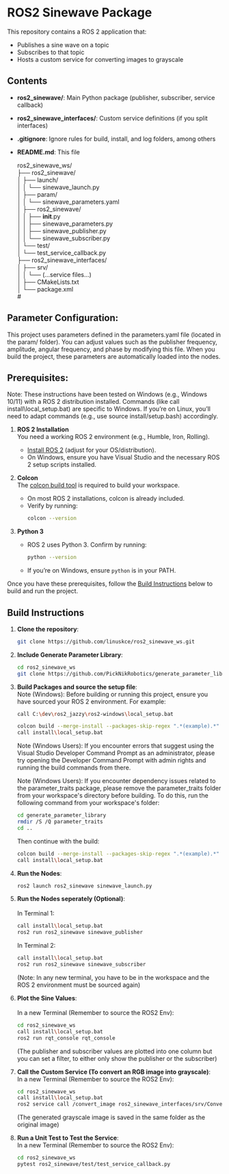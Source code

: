 # ROS2 Sinewave Package 

This repository contains a ROS 2 application that:
- Publishes a sine wave on a topic
- Subscribes to that topic
- Hosts a custom service for converting images to grayscale

## Contents

- **ros2_sinewave/**: Main Python package (publisher, subscriber, service callback)
- **ros2_sinewave_interfaces/**: Custom service definitions (if you split interfaces)
- **.gitignore**: Ignore rules for build, install, and log folders, among others
- **README.md**: This file

    ros2_sinewave_ws/<br/> 
    ├── ros2_sinewave/<br/> 
    │   ├── launch/<br/> 
    │   │   └── sinewave_launch.py<br/> 
    │   ├── param/<br/> 
    │   │   └── sinewave_parameters.yaml<br/> 
    │   ├── ros2_sinewave/<br/> 
    │   │   ├── __init__.py<br/> 
    │   │   ├── sinewave_parameters.py<br/> 
    │   │   ├── sinewave_publisher.py<br/> 
    │   │   └── sinewave_subscriber.py<br/> 
    │   └── test/<br/> 
    │       └── test_service_callback.py<br/> 
    ├── ros2_sinewave_interfaces/<br/> 
    │   ├── srv/<br/> 
    │   │   └── (...service files...)<br/> 
    │   ├── CMakeLists.txt<br/> 
    │   └── package.xml<br/> #

## Parameter Configuration:

This project uses parameters defined in the parameters.yaml file (located in the param/ folder). You can adjust values such as the publisher frequency, amplitude, angular frequency, and phase by modifying this file. When you build the project, these parameters are automatically loaded into the nodes.   

## Prerequisites:

Note: These instructions have been tested on Windows (e.g., Windows 10/11) with a ROS 2 distribution installed. Commands (like call install\local_setup.bat) are specific to Windows. If you’re on Linux, you’ll need to adapt commands (e.g., use source install/setup.bash) accordingly.

1. **ROS 2 Installation**  
   You need a working ROS 2 environment (e.g., Humble, Iron, Rolling).  
   - [Install ROS 2](https://docs.ros.org/en/rolling/Installation.html) (adjust for your OS/distribution).
   - On Windows, ensure you have Visual Studio and the necessary ROS 2 setup scripts installed.

2. **Colcon**  
   The [colcon build tool](https://colcon.readthedocs.io/en/released/) is required to build your workspace.  
   - On most ROS 2 installations, colcon is already included.  
   - Verify by running:  
     ```bash
     colcon --version
     ```

3. **Python 3**  
   - ROS 2 uses Python 3. Confirm by running:  
     ```bash
     python --version
     ```
   - If you’re on Windows, ensure `python` is in your PATH.

Once you have these prerequisites, follow the [Build Instructions](#build-instructions) below to build and run the project.

## Build Instructions

1. **Clone the repository**:
    ```bash
    git clone https://github.com/linuskce/ros2_sinewave_ws.git

2. **Include Generate Parameter Library**:
    ```bash
    cd ros2_sinewave_ws 
    git clone https://github.com/PickNikRobotics/generate_parameter_library.git

3. **Build Packages and source the setup file**:<br/> 
    Note (Windows):
    Before building or running this project, ensure you have sourced your ROS 2 environment. For example:<br/>
    ```bash
    call C:\dev\ros2_jazzy\ros2-windows\local_setup.bat
    ```
    ```bash
    colcon build --merge-install --packages-skip-regex ".*(example).*"
    call install\local_setup.bat
    ```
    Note (Windows Users):
    If you encounter errors that suggest using the Visual Studio Developer Command Prompt as an administrator, please try opening the Developer Command Prompt with admin rights and running the build commands from there.

    Note (Windows Users): 
    If you encounter dependency issues related to the parameter_traits package, please remove the parameter_traits folder from your workspace's directory before building. To do this, run the following command from your workspace's folder:
    ```bash
    cd generate_parameter_library
    rmdir /S /Q parameter_traits
    cd ..
    ```
    Then continue with the build:
    ```bash
    colcon build --merge-install --packages-skip-regex ".*(example).*"
    call install\local_setup.bat
    ```


4. **Run the Nodes**:
    ```bash
    ros2 launch ros2_sinewave sinewave_launch.py

5. **Run the Nodes seperately (Optional)**:<br/>  
    In Terminal 1:
    ```bash
    call install\local_setup.bat
    ros2 run ros2_sinewave sinewave_publisher
    ```
    In Terminal 2:
    ```bash
    call install\local_setup.bat
    ros2 run ros2_sinewave sinewave_subscriber
    ```
    (Note: In any new terminal, you have to be in the workspace and the ROS 2 environment must be sourced again)

6. **Plot the Sine Values**:<br/>  
    In a new Terminal (Remember to source the ROS2 Env):
    ```bash
    cd ros2_sinewave_ws 
    call install\local_setup.bat
    ros2 run rqt_console rqt_console
    ```
    (The publisher and subscriber values are plotted into one column but you can set a filter, to either only show the publisher or the subscriber)

7. **Call the Custom Service (To convert an RGB image into grayscale)**:<br/> 
    In a new Terminal (Remember to source the ROS2 Env):
    ```bash
    cd ros2_sinewave_ws 
    call install\local_setup.bat
    ros2 service call /convert_image ros2_sinewave_interfaces/srv/ConvertImage "{image_path: 'C:/absolute/path/to/image.jpg'}"
    ```
    (The generated grayscale image is saved in the same folder as the original image)
    
8. **Run a Unit Test to Test the Service**:<br/> 
    In a new Terminal (Remember to source the ROS2 Env):
    ```bash
    cd ros2_sinewave_ws 
    pytest ros2_sinewave/test/test_service_callback.py
    ```












   

